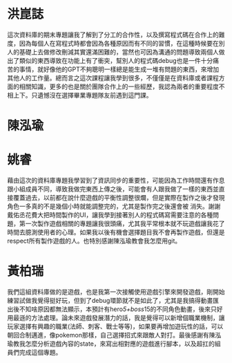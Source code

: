 # 洪崑誌
這次資料庫的期末專題讓我了解到了分工的合作性，以及撰寫程式碼在合作上的難度，因為每個人在寫程式時都會因為各種原因而有不同的習慣，在這種時候要在別人的基礎上去做修改刪減其實還滿困難的，當然也可因為溝通的問題導致兩個人做出了類似的東西導致在功能上有了衝突，幫別人的程式碼debug也是一件十分痛苦的事情，就好像他的GPT不夠聰明一樣總是能生成一堆有問題的東西，來增加其他人的工作量。總而言之這次課程讓我學到很多，不僅僅是在資料庫或者課程方面的相關知識，更多的也是關於團隊合作上的一些經歷，我認為兩者的重要程度不相上下。只遺憾沒在選擇畢業專題隊友前遇到這門課。

# 陳泓瑜
# 姚睿
藉由這次的資料庫專題我學習到了資訊同步的重要性，可能因為工作時間還有作息跟小組成員不同，導致我做完東西上傳之後，可能會有人跟我做了一樣的東西並直接覆蓋過去，以前都在說什麼遊戲的平衡性調整很爛，但是實際在製作之後才發現角色一多真的不是幾個小時就能調整完的，尤其是製作完之後還會被 消失。謝謝戴佑丞花費大把時間製作的UI，讓我學到接著別人的程式碼寫需要注意的各種問題，第一次製作遊戲相關的專題讓我很頭痛，尤其我平常根本就不玩遊戲讓我花了時間去臆測使用者的心理。如果我以後有機會選擇題目我不會再製作遊戲，但還是respect所有製作遊戲的人。也特別感謝陳泓瑜教會我怎麼用git。


# 黃柏瑞
我們這組資料庫做的是遊戲，也是我第一次接觸使用遊戲引擎來開發遊戲，剛開始練習試做我覺得挺好玩，但到了debug環節就不是如此了，尤其是我搞得動畫匯出後不知啥原因都無法顯示，本預計有hero*5+boss*15的不同角色動畫，後來只好用最遜的方法處理。論未來遊戲發展潛力的話，我是覺得可以新增個職業機制，讓玩家選擇有興趣的職業(法師、刺客、戰士等等)，如果要再增加遊玩性的話，可以朝回合制邁進，像pokemon那樣，自己選擇招式來跟敵人對打。最後感謝有陳泓瑜教我怎麼分析遊戲內容的state，來寫出相對應的遊戲進行腳本，以及超扛的組員們完成這個專題。

